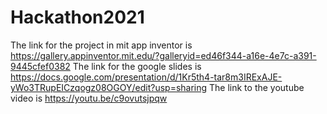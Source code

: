 # Hackathon2021
The link for the project in mit app inventor is
https://gallery.appinventor.mit.edu/?galleryid=ed46f344-a16e-4e7c-a391-9445cfef0382
The link for the google slides is
https://docs.google.com/presentation/d/1Kr5th4-tar8m3IRExAJE-yWo3TRupEICzqogz08OGOY/edit?usp=sharing
The link to the youtube video is
https://youtu.be/c9ovutsjpqw
